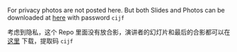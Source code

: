 For privacy photos are not posted here. But both Slides and Photos can be downloaded at [here](https://pan.baidu.com/s/1dFiTjVF) with password `cijf`

考虑到隐私，这个 Repo 里面没有放合影，演讲者的幻灯片和最后的合影都可以在[这里](https://pan.baidu.com/s/1dFiTjVF) 下载，提取码 `cijf`
